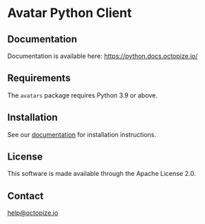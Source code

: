 # Avatar Python Client

## Documentation

Documentation is available here: <https://python.docs.octopize.io/>

## Requirements

The `avatars` package requires Python 3.9 or above.

## Installation

See our [documentation](https://python.docs.octopize.io/latest/installation.html) for installation instructions.

## License

This software is made available through the Apache License 2.0.

## Contact

<help@octopize.io>
